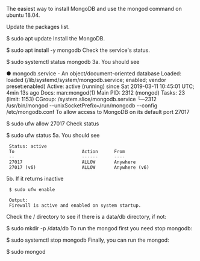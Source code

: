 The easiest way to install MongoDB and use the mongod command on ubuntu 18.04.

Update the packages list.

 $ sudo apt update
Install the MongoDB.

 $ sudo apt install -y mongodb
Check the service's status.

 $ sudo systemctl status mongodb
3a. You should see

 ● mongodb.service - An object/document-oriented database
   Loaded: loaded (/lib/systemd/system/mongodb.service; enabled; vendor 
   preset:enabled)
   Active: active (running) since Sat 2019-03-11 10:45:01 UTC; 4min 13s ago
   Docs: man:mongod(1)
   Main PID: 2312 (mongod)
   Tasks: 23 (limit: 1153)
   CGroup: /system.slice/mongodb.service
         └─2312 /usr/bin/mongod --unixSocketPrefix=/run/mongodb --config
   /etc/mongodb.conf
To allow access to MongoDB on its default port 27017

  $ sudo ufw allow 27017
Check status

  $ sudo ufw status
5a. You should see

     Status: active
     To                         Action      From
     --                         ------      ----
     27017                      ALLOW       Anywhere
     27017 (v6)                 ALLOW       Anywhere (v6)
5b. If it returns inactive

     $ sudo ufw enable

     Output:
     Firewall is active and enabled on system startup.
Check the / directory to see if there is a data/db directory, if not:

  $ sudo mkdir -p /data/db
To run the mongod first you need stop mongodb:

  $ sudo systemctl stop mongodb
Finally, you can run the mongod:

  $ sudo mongod